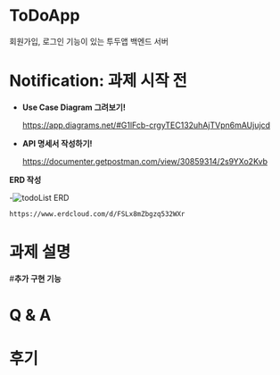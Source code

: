 # ToDoApp
회원가입, 로그인 기능이 있는 투두앱 백엔드 서버

# **Notification: 과제 시작 전**

- **Use Case Diagram 그려보기!**

    https://app.diagrams.net/#G1lFcb-crgyTEC132uhAjTVpn6mAUjujcd
    
- **API 명세서 작성하기!**
    
   https://documenter.getpostman.com/view/30859314/2s9YXo2Kvb  
    
**ERD 작성**
    
-![todoList ERD](https://github.com/leeminju/ToDoApp/assets/19209147/c9ff681b-e6fe-4967-b849-8ea14a4944cd)


    https://www.erdcloud.com/d/FSLx8mZbgzq532WXr
    

# 과제 설명

        

#**추가 구현 기능**

# Q & A

# 후기
